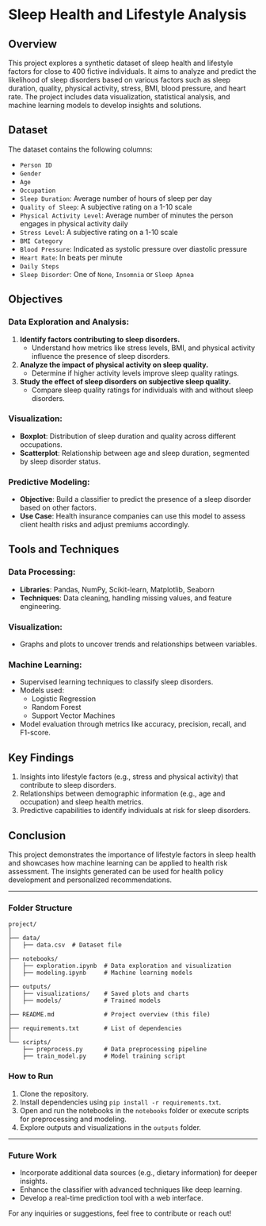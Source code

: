 # Sleep Health and Lifestyle Analysis

## Overview
This project explores a synthetic dataset of sleep health and lifestyle factors for close to 400 fictive individuals. It aims to analyze and predict the likelihood of sleep disorders based on various factors such as sleep duration, quality, physical activity, stress, BMI, blood pressure, and heart rate. The project includes data visualization, statistical analysis, and machine learning models to develop insights and solutions.

## Dataset
The dataset contains the following columns:

- `Person ID`
- `Gender`
- `Age`
- `Occupation`
- `Sleep Duration`: Average number of hours of sleep per day
- `Quality of Sleep`: A subjective rating on a 1-10 scale
- `Physical Activity Level`: Average number of minutes the person engages in physical activity daily
- `Stress Level`: A subjective rating on a 1-10 scale
- `BMI Category`
- `Blood Pressure`: Indicated as systolic pressure over diastolic pressure
- `Heart Rate`: In beats per minute
- `Daily Steps`
- `Sleep Disorder`: One of `None`, `Insomnia` or `Sleep Apnea`

## Objectives
### Data Exploration and Analysis:
1. **Identify factors contributing to sleep disorders.**
   - Understand how metrics like stress levels, BMI, and physical activity influence the presence of sleep disorders.
2. **Analyze the impact of physical activity on sleep quality.**
   - Determine if higher activity levels improve sleep quality ratings.
3. **Study the effect of sleep disorders on subjective sleep quality.**
   - Compare sleep quality ratings for individuals with and without sleep disorders.

### Visualization:
- **Boxplot**: Distribution of sleep duration and quality across different occupations.
- **Scatterplot**: Relationship between age and sleep duration, segmented by sleep disorder status.

### Predictive Modeling:
- **Objective**: Build a classifier to predict the presence of a sleep disorder based on other factors.
- **Use Case**: Health insurance companies can use this model to assess client health risks and adjust premiums accordingly.

## Tools and Techniques
### Data Processing:
- **Libraries**: Pandas, NumPy, Scikit-learn, Matplotlib, Seaborn
- **Techniques**: Data cleaning, handling missing values, and feature engineering.

### Visualization:
- Graphs and plots to uncover trends and relationships between variables.

### Machine Learning:
- Supervised learning techniques to classify sleep disorders.
- Models used:
  - Logistic Regression
  - Random Forest
  - Support Vector Machines
- Model evaluation through metrics like accuracy, precision, recall, and F1-score.

## Key Findings
1. Insights into lifestyle factors (e.g., stress and physical activity) that contribute to sleep disorders.
2. Relationships between demographic information (e.g., age and occupation) and sleep health metrics.
3. Predictive capabilities to identify individuals at risk for sleep disorders.

## Conclusion
This project demonstrates the importance of lifestyle factors in sleep health and showcases how machine learning can be applied to health risk assessment. The insights generated can be used for health policy development and personalized recommendations.

---

### Folder Structure
```
project/
│
├── data/
│   ├── data.csv  # Dataset file
│
├── notebooks/
│   ├── exploration.ipynb  # Data exploration and visualization
│   ├── modeling.ipynb     # Machine learning models
│
├── outputs/
│   ├── visualizations/    # Saved plots and charts
│   ├── models/            # Trained models
│
├── README.md              # Project overview (this file)
│
├── requirements.txt       # List of dependencies
│
└── scripts/
    ├── preprocess.py      # Data preprocessing pipeline
    ├── train_model.py     # Model training script
```

### How to Run
1. Clone the repository.
2. Install dependencies using `pip install -r requirements.txt`.
3. Open and run the notebooks in the `notebooks` folder or execute scripts for preprocessing and modeling.
4. Explore outputs and visualizations in the `outputs` folder.

---

### Future Work
- Incorporate additional data sources (e.g., dietary information) for deeper insights.
- Enhance the classifier with advanced techniques like deep learning.
- Develop a real-time prediction tool with a web interface.

For any inquiries or suggestions, feel free to contribute or reach out!
